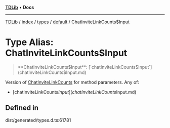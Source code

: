 [**TDLib**](../../../../../../README.md) • **Docs**

***

[TDLib](../../../../../../modules.md) / [index](../../../../../README.md) / [types](../../../README.md) / [default](../README.md) / ChatInviteLinkCounts$Input

# Type Alias: ChatInviteLinkCounts$Input

> **ChatInviteLinkCounts$Input**: [`chatInviteLinkCounts$Input`](chatInviteLinkCounts$Input.md)

Version of [ChatInviteLinkCounts](ChatInviteLinkCounts-1.md) for method parameters.
Any of:
- [chatInviteLinkCounts$Input](chatInviteLinkCounts$Input.md)

## Defined in

dist/generated/types.d.ts:61781

